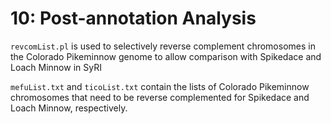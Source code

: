 # 10: Post-annotation Analysis

`revcomList.pl` is used to selectively reverse complement chromosomes in the Colorado Pikeminnow genome to allow comparison with Spikedace and Loach Minnow in SyRI

`mefuList.txt` and `ticoList.txt` contain the lists of Colorado Pikeminnow chromosomes that need to be reverse complemented for Spikedace and Loach Minnow, respectively.
